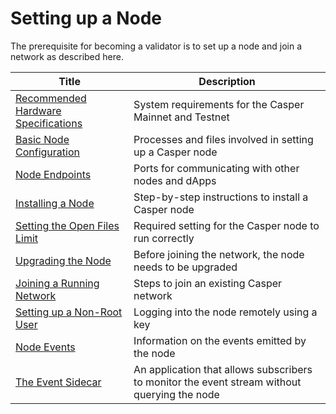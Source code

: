 # Setting up a Node

The prerequisite for becoming a validator is to set up a node and join a network as described here.

| Title                                                                           | Description                 |
| ----------------------------------------------------------- | ----------------------------------------------- |
|[Recommended Hardware Specifications](./hardware.md) | System requirements for the Casper Mainnet and Testnet |
|[Basic Node Configuration](./basic-node-configuration.md) | Processes and files involved in setting up a Casper node |
|[Node Endpoints](./node-endpoints.md) | Ports for communicating with other nodes and dApps |
|[Installing a Node](./install-node.md) | Step-by-step instructions to install a Casper node |
|[Setting the Open Files Limit](./open-files.md) | Required setting for the Casper node to run correctly |
|[Upgrading the Node](./upgrade.md) | Before joining the network, the node needs to be upgraded |
|[Joining a Running Network](./joining.md) | Steps to join an existing Casper network |
|[Setting up a Non-Root User](./non-root-user.md) | Logging into the node remotely using a key |
|[Node Events](./node-events.md) | Information on the events emitted by the node |
|[The Event Sidecar](./event-sidecar.md) | An application that allows subscribers to monitor the event stream without querying the node |